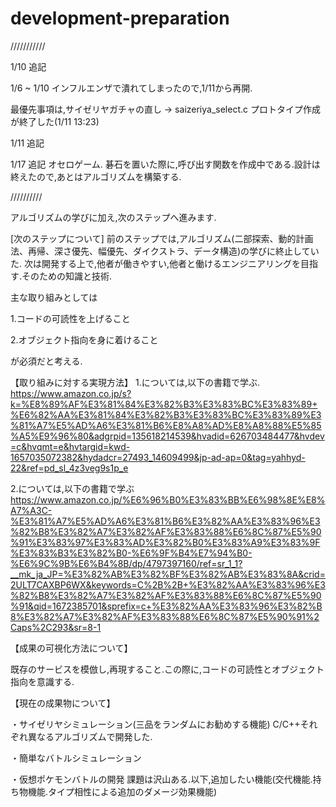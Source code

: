 # development-preparation

///////////

1/10 追記

1/6 ~ 1/10 インフルエンザで潰れてしまったので,1/11から再開.

最優先事項は,サイゼリヤガチャの直し → saizeriya_select.c プロトタイプ作成が終了した(1/11 13:23)

1/11 追記

1/17 追記
オセロゲーム.
碁石を置いた際に,呼び出す関数を作成中である.設計は終えたので,あとはアルゴリズムを構築する.

//////////

アルゴリズムの学びに加え,次のステップへ進みます.

[次のステップについて]
前のステップでは,アルゴリズム(二部探索、動的計画法、再帰、深さ優先、幅優先、ダイクストラ、データ構造)の学びに終止していた.
次は開発する上で,他者が働きやすい,他者と働けるエンジニアリングを目指す.そのための知識と技術.

主な取り組みとしては

1.コードの可読性を上げること

2.オブジェクト指向を身に着けること

が必須だと考える.

【取り組みに対する実現方法】
1.については,以下の書籍で学ぶ.
https://www.amazon.co.jp/s?k=%E8%89%AF%E3%81%84%E3%82%B3%E3%83%BC%E3%83%89+%E6%82%AA%E3%81%84%E3%82%B3%E3%83%BC%E3%83%89%E3%81%A7%E5%AD%A6%E3%81%B6%E8%A8%AD%E8%A8%88%E5%85%A5%E9%96%80&adgrpid=135618214539&hvadid=626703484477&hvdev=c&hvqmt=e&hvtargid=kwd-1657035072382&hydadcr=27493_14609499&jp-ad-ap=0&tag=yahhyd-22&ref=pd_sl_4z3veg9s1p_e

2.については,以下の書籍で学ぶ
https://www.amazon.co.jp/%E6%96%B0%E3%83%BB%E6%98%8E%E8%A7%A3C-%E3%81%A7%E5%AD%A6%E3%81%B6%E3%82%AA%E3%83%96%E3%82%B8%E3%82%A7%E3%82%AF%E3%83%88%E6%8C%87%E5%90%91%E3%83%97%E3%83%AD%E3%82%B0%E3%83%A9%E3%83%9F%E3%83%B3%E3%82%B0-%E6%9F%B4%E7%94%B0-%E6%9C%9B%E6%B4%8B/dp/4797397160/ref=sr_1_1?__mk_ja_JP=%E3%82%AB%E3%82%BF%E3%82%AB%E3%83%8A&crid=2ULT7CAXBP6WX&keywords=C%2B%2B+%E3%82%AA%E3%83%96%E3%82%B8%E3%82%A7%E3%82%AF%E3%83%88%E6%8C%87%E5%90%91&qid=1672385701&sprefix=c+%E3%82%AA%E3%83%96%E3%82%B8%E3%82%A7%E3%82%AF%E3%83%88%E6%8C%87%E5%90%91%2Caps%2C293&sr=8-1

【成果の可視化方法について】

既存のサービスを模倣し,再現すること.この際に,コードの可読性とオブジェクト指向を意識する.

【現在の成果物について】

・サイゼリヤシミュレーション(三品をランダムにお勧めする機能) C/C++それぞれ異なるアルゴリズムで開発した.

・簡単なバトルシミュレーション

・仮想ポケモンバトルの開発 課題は沢山ある.以下,追加したい機能(交代機能.持ち物機能.タイプ相性による追加のダメージ効果機能)
